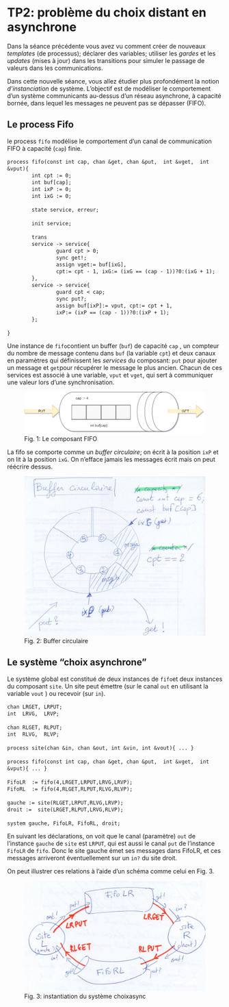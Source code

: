 # TP2:  problème du choix distant en asynchrone

Dans la séance précédente vous avez vu comment créer de nouveaux _templates_ (de processus); déclarer des variables; utiliser les _gardes_ et les _updates_ (mises à jour) dans les transitions pour simuler le passage de valeurs dans les communications.

Dans cette nouvelle séance, vous allez étudier plus profondément la notion _d’instanciation_  de système. L’objectif est de modéliser le comportement d’un système communicants au-dessus d’un réseau asynchrone, à capacité bornée, dans lequel les messages ne peuvent pas se dépasser (FIFO).

## Le process Fifo

le process `fifo`  modélise le comportement d’un canal de communication FIFO à capacité (`cap`) finie.

```uppaal
process fifo(const int cap, chan &get, chan &put,  int &vget,  int &vput){
        int cpt := 0;
        int buf[cap];
        int ixP := 0;
        int ixG := 0;

        state service, erreur;

    	init service;
        
    	trans
        service -> service{
                guard cpt > 0;
                sync get!;
                assign vget:= buf[ixG], 
                cpt:= cpt - 1, ixG:= (ixG == (cap - 1))?0:(ixG + 1);
        },
        service -> service{
                guard cpt < cap;
                sync put?;
                assign buf[ixP]:= vput, cpt:= cpt + 1, 
                ixP:= (ixP == (cap - 1))?0:(ixP + 1);
        }; 
      
}
```

Une instance de `fifo`contient un buffer (`buf`) de capacité `cap` , un compteur du nombre de message contenu dans `buf` (la variable `cpt`) et deux canaux en paramètres qui définissent les _services_ du composant: `put` pour ajouter un message et `get`pour récupérer le message le plus ancien. Chacun de ces services est associé à une variable, `vput` et `vget`, qui sert à communiquer une valeur lors d’une synchronisation.



<figure>
  <img src="docs/fifo.png" alt="Le composant FIFO" />
  <figcaption>Fig. 1: Le composant FIFO</figcaption>
</figure>



La fifo se comporte comme un _buffer circulaire_; on écrit à la position `ixP` et on lit à la position `ixG`. On n’efface jamais les messages écrit mais on peut réécrire dessus.



<figure>
  <img src="docs/uppaal_buffer_circulaire.jpg" alt="Buffer circulaire" />
  <figcaption>Fig. 2: Buffer circulaire</figcaption>
</figure>


## Le système “choix asynchrone”

Le système global est constitué de deux instances de `fifo`et deux instances du composant `site`. Un site peut émettre (sur le canal `out` en utilisant la variable `vout` ) ou recevoir (sur `in`).



```uppaal
chan LRGET, LRPUT;
int  LRVG,  LRVP;

chan RLGET, RLPUT;
int  RLVG,  RLVP;

process site(chan &in, chan &out, int &vin, int &vout){ ... }

process fifo(const int cap, chan &get, chan &put,  int &vget,  int &vput){ ... }

FifoLR  := fifo(4,LRGET,LRPUT,LRVG,LRVP);
FifoRL  := fifo(4,RLGET,RLPUT,RLVG,RLVP);

gauche := site(RLGET,LRPUT,RLVG,LRVP);
droit :=  site(LRGET,RLPUT,LRVG,RLVP);

system gauche, FifoLR, FifoRL, droit;
```



En suivant les déclarations, on voit que le canal (paramètre) `out` de l’instance `gauche` de `site` est `LRPUT`, qui est aussi le canal `put` de l’instance `FifoLR` de `fifo`. Donc le site gauche émet ses messages dans FifoLR, et ces messages arriveront éventuellement sur un `in?` du site droit.

On peut illustrer ces relations à l’aide d’un schéma comme celui en Fig. 3.

<figure>
  <img src="docs/uppaal_instantiation.jpg" />
  <figcaption>Fig. 3: instantiation du système choixasync</figcaption>
</figure>
